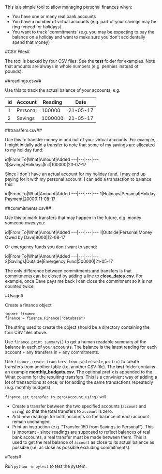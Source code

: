 This is a simple tool to allow managing personal finances when:

* You have one or many real bank accounts
* You have a number of virtual accounts (e.g. part of your savings may be ring fenced for holidays)
* You want to track 'commitments' (e.g. you may be expecting to pay the balance on a holiday and want to make sure you don't accidentally spend that money)

#CSV Files#

The tool is backed by four CSV files. See the **test** folder for examples. Note that amounts are always in whole numbers (e.g. pennies instead of pounds).

##readings.csv##

Use this to track the actual balance of your accounts, e.g.

id|Account|Reading|Date
---|---|---|---
1|Personal|100000|21-05-17
2|Savings|1000000|21-05-17

##transfers.csv##

Use this to transfer money in and out of your virtual accounts. For example, I might initially add a transfer to note that some of my savings are allocated to my holiday fund:

id|From|To|What|Amount|Added
---|---|---|---
1|Savings|Holidays|Init|100000|23-07-17

Since I don't have an actual account for my holiday fund, I may end up paying for it with my personal account. I can add a transaction to balance this:

id|From|To|What|Amount|Added
---|---|---|---
1|Holidays|Personal|Holiday Payment|20000|11-08-17

##commitments.csv##

Use this to mark transfers that may happen in the future, e.g. money someone owes you:

id|From|To|What|Amount|Added
---|---|---|---
1|Outside|Personal|Money Owed by Dave|8000|12-08-17

Or emergency funds you don't want to spend:

id|From|To|What|Amount|Added
---|---|---|---
2|Savings|Outside|Emergency Fund|500000|21-05-17

The only difference between commitments and transfers is that commitments can be closed by adding a line to **close_dates.csv**. For example, once Dave pays me back I can close the commitment so it is not counted twice.

#Usage#

Create a finance object

```
import finance
finance = finance.Finance("database")
```

The string used to create the object should be a directory containing the four CSV files above.

Use `finance.print_summary()` to get a human readable summary of the balance in each of your accounts. The balance is the latest reading for each account + any transfers in + any commitments.

Use `finance.create_transfers_from_table(table,prefix)` to create transfers from another table (i.e. another CSV file). The **test** folder contains an example **monthly_budgets.csv**. The optional prefix is appended to the What column for the resulting transfers. This is a convinient way of adding a lot of transactions at once, or for adding the same transactions repeatedly (e.g. monthly budgets).

`finance.set_transfer_to_zero(account,using)` will
* Create a transfer between the two specified accounts (`account` and `using`) so that the total transfers to `account` is zero.
* Add new readings for both accounts so the balance of each account remain unchanged.
* Print an instruction (e.g. "Transfer 150 from Savings to Personal"). This is important - since readings are supposed to reflect balances of real bank accounts, a real transfer must be made between them.
This is used to get the real balance of `account` as close to its actual balance as possible (i.e. as close as possible excluding commitments).

#Tests#

Run `python -m pytest` to test the system.